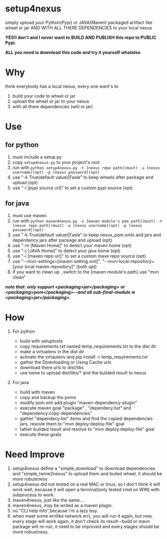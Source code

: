 # setup4nexus
simply upload your Python(Pypi) or JAVA(Maven)  packaged artifact like wheel or jar AND WITH ALL THERE DEPENDENCIES to your local nexus

**YES!I don't and I never want to BUILD AND PUBLISH this repo to PUBLIC Pypi.**

**ALL you need is download this code and try it yourself whatelse**

# Why
think everybody has a local nexus, every one want's to 
1. build your code to wheel or jar
2. upload the wheel or jar to your nexus
3. with all there dependencies (whl or jar)

# Use
## for python
1. must include a setup.py
2. copy `setup4nexus.py` to your project's root
3. run with `python setup4nexus.py -t [nexus repo path](must) -u [nexus username](opt) -p [nexus password](opt)`
4. use "-k True(default value)|Fasle" to keep wheels after package and upload (opt)
5. use "-i [pypi source url]" to set a custom pypi source (opt)

## for java
1. must use maven
3. run with `python maven4nexus.py -s [maven module's pom path](must) -t [nexus repo path](must) -u [nexus username](opt) -p [nexus password](opt)`
4. use "-k True(default value)|Fasle" to keep nexux_pom.xmls and jars and dependency jars after package and upload (opt)
5. use "-m [Maven Home]" to detect your maven home (opt)
6. use "-j [JAVA Home]" to detect your java home (opt)
7. use "-i [maven repo url]" to set a custom mave repo source (opt)
8. use "--mvn-settings=[maven setting.xml]", "--mvn-local-repository=[your local maven repository]" (both opt)
9. if you want to clean up , switch to the [maven module's path] use "mvn clean"

***note that: only support &lt;packaging&gt;jar&lt;/packaging&gt; or &lt;packaging&gt;pom&lt;/packaging&gt;--and all sub-final-module is &lt;packaging&gt;jar&lt;/packaging&gt;***

# How
1. For python
   - build with setuptools
   - copy requirements.txt named temp_requirements.txt to the dist dir
   - make a virtualenv in the dist dir
   - activate the virtaulenv and pip install -r  temp_requirements.txt
   - gather the Downloading or Using Cache urls
   - download there urls to dist/libs
   - use twine to upload dist/libs/* and the builded result to nexus

2. For java
   - build with maven
   - copy and backup the poms
   - modify pom.xml add plugin "maven-dependency-plugin"
   - execute maven goal "package" , "dependecy:list" and "dependency:copy-dependencies"
   - gather "dependecy:list" items and find the copied dependencies jars, resovle them to "mvn deploy:deploy-file" goal
   - tather builded result and resolve to "mvn deploy:deploy-file" goal
   - execute these goals

# Need Improve
1. setup4nexus define a "simple_download" to download dependencies and "simple_twine2nexus" to upload them and builed wheel, it should be more robustness
2. setup4nexus did not tested on a real MAC or linux, so I don't think it will work well, because it will open a terminal(only tested cmd on WIN) with subprocess to work.
3. maven4nexus, just like the same....
4. maven4nexus, may be writed as a maven plugin.
5. no "CLI help info",because i'm a lazy boy
6. when meet some err(like network err), you will run it again, but now, every stage will work again, it don't check its result--build or mavn package will re-run, it need to be improved and every stages should be more robustness.
